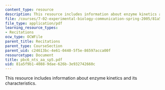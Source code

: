 ```yaml
---
content_type: resource
description: This resource includes information about enzyme kinetics and its characteristics.
file: /courses/7-02-experimental-biology-communication-spring-2005/81a5f9b140889dae626b3e932742660c_pbc6_nts_aa_sp5.pdf
file_type: application/pdf
learning_resource_types:
- Recitations
ocw_type: OCWFile
parent_title: Recitations
parent_type: CourseSection
parent_uid: c24613bc-4e61-0440-5f5e-86597acca00f
resourcetype: Document
title: pbc6_nts_aa_sp5.pdf
uid: 81a5f9b1-4088-9dae-626b-3e932742660c
---
```

This resource includes information about enzyme kinetics and its characteristics.

